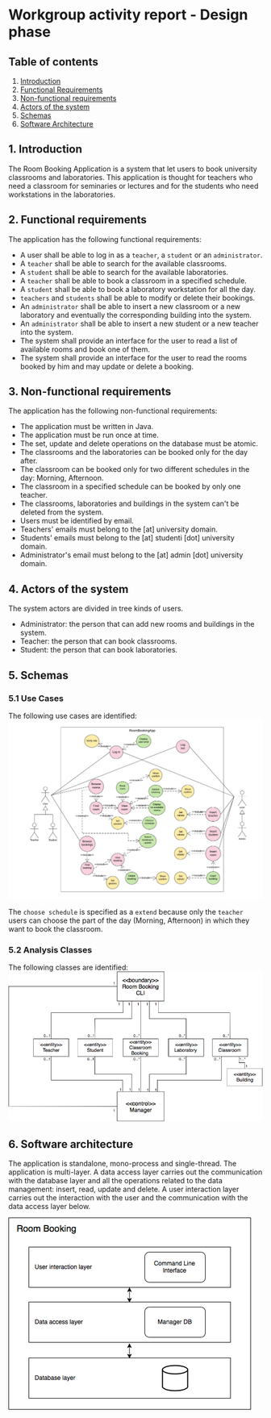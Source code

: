 # Workgroup activity report - Design phase

## Table of contents
1. [Introduction](#1-introduction)
2. [Functional Requirements](#2-functional-requirements)
3. [Non-functional requirements](#3-non-functional-requirements)
4. [Actors of the system](#4-actors-of-the-system)
5. [Schemas](#5-schemas) 
6. [Software Architecture](#6-software-architecture)

## 1. Introduction
The Room Booking Application is a system that let users to book university classrooms and laboratories. This application is thought for teachers who need a classroom for seminaries or lectures and for the students who need workstations in the laboratories.


## 2. Functional requirements
The application has the following functional requirements:

- A user shall be able to log in as a `teacher`, a `student` or an `administrator`.
- A `teacher` shall be able to search for the available classrooms.
- A `student` shall be able to search for the available laboratories.
- A `teacher` shall be able to book a classroom in a specified schedule.
- A `student` shall be able to book a laboratory workstation for all the day.
- `teachers` and `students` shall be able to modify or delete their bookings.
- An `administrator` shall be able to insert a new classroom or a new laboratory and eventually the corresponding building into the system.
- An `administrator` shall be able to insert a new student or a new teacher into the system.
- The system shall provide an interface for the user to read a list of available rooms and book one of them.
- The system shall provide an interface for the user to read the rooms booked by him and may update or delete a booking.

## 3. Non-functional requirements
The application has the following non-functional requirements:

- The application must be written in Java.
- The application must be run once at time.
- The set, update and delete operations on the database must be atomic.
- The classrooms and the laboratories can be booked only for the day after.
- The classroom can be booked only for two different schedules in the day: Morning, Afternoon.
- The classroom in a specified schedule can be booked by only one teacher.
- The classrooms, laboratories and buildings in the system can't be deleted from the system.
- Users must be identified by email.
- Teachers' emails must belong to the [at] university domain.
- Students' emails must belong to the [at] studenti [dot] university domain.
- Administrator's email must belong to the [at] admin [dot] university domain.

## 4. Actors of the system
The system actors are divided in tree kinds of users.
- Administrator: the person that can add new rooms and buildings in the system.
- Teacher: the person that can book classrooms.
- Student: the person that can book laboratories.

## 5. Schemas
### 5.1 Use Cases
The following use cases are identified:
![Use Cases](/schemas/task1/UseCases.png)

The `choose schedule` is specified as a `extend` because only the `teacher` users can choose the part of the day (Morning, Afternoon) in which they want to book the classroom.

### 5.2 Analysis Classes
The following classes are identified:
![Classes](/schemas/task1/ClassesUML.png)

## 6. Software architecture

The application is standalone, mono-process and single-thread. The application is multi-layer. A data access layer carries out the communication with the database layer and all the operations related to the data management: insert, read, update and delete. A user interaction layer carries out the interaction with the user and the communication with the data access layer below.

![Architecture](/schemas/task1/Architecture.png)

